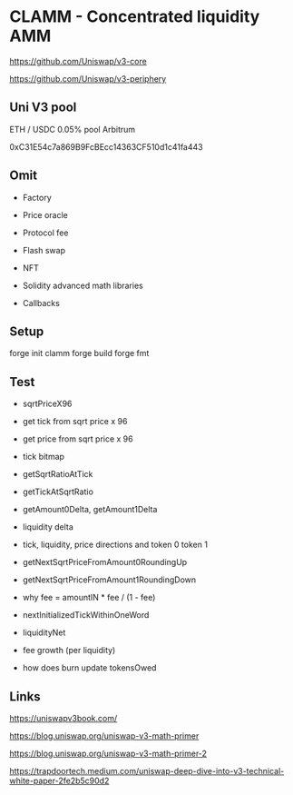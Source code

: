 # CLAMM - Concentrated liquidity AMM

https://github.com/Uniswap/v3-core

https://github.com/Uniswap/v3-periphery

## Uni V3 pool
ETH / USDC 0.05% pool Arbitrum

0xC31E54c7a869B9FcBEcc14363CF510d1c41fa443

## Omit
- Factory

- Price oracle

- Protocol fee

- Flash swap

- NFT

- Solidity advanced math libraries

- Callbacks

## Setup
forge init clamm
forge build
forge fmt

## Test
- sqrtPriceX96
- get tick from sqrt price x 96
- get price from sqrt price x 96

- tick bitmap

- getSqrtRatioAtTick

- getTickAtSqrtRatio

- getAmount0Delta, getAmount1Delta

- liquidity delta

- tick, liquidity, price directions and token 0 token 1

- getNextSqrtPriceFromAmount0RoundingUp

- getNextSqrtPriceFromAmount1RoundingDown

- why fee = amountIN * fee / (1 - fee)

- nextInitializedTickWithinOneWord

- liquidityNet

- fee growth (per liquidity)

- how does burn update tokensOwed

## Links
https://uniswapv3book.com/

https://blog.uniswap.org/uniswap-v3-math-primer

https://blog.uniswap.org/uniswap-v3-math-primer-2

https://trapdoortech.medium.com/uniswap-deep-dive-into-v3-technical-white-paper-2fe2b5c90d2